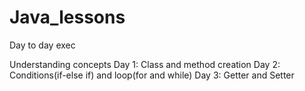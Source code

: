 # Java_lessons
Day to day exec

Understanding concepts
Day 1: Class and method creation
Day 2: Conditions(if-else if) and loop(for and while)
Day 3: Getter and Setter
